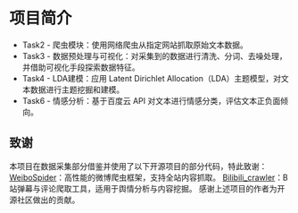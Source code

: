 # 项目简介
* Task2 - 爬虫模块：使用网络爬虫从指定网站抓取原始文本数据。
* Task3 - 数据预处理与可视化：对采集到的数据进行清洗、分词、去噪处理，并借助可视化手段探索数据特征。
* Task4 - LDA建模：应用 Latent Dirichlet Allocation（LDA）主题模型，对文本数据进行主题挖掘和建模。
* Task6 - 情感分析：基于百度云 API 对文本进行情感分类，评估文本正负面倾向。

## 致谢
本项目在数据采集部分借鉴并使用了以下开源项目的部分代码，特此致谢：
[WeiboSpider](https://github.com/nghuyong/WeiboSpider)：高性能的微博爬虫框架，支持全站内容抓取。
[Bilibili_crawler](https://github.com/linyuye/Bilibili_crawler)：B站弹幕与评论爬取工具，适用于舆情分析与内容挖掘。
感谢上述项目的作者为开源社区做出的贡献。
